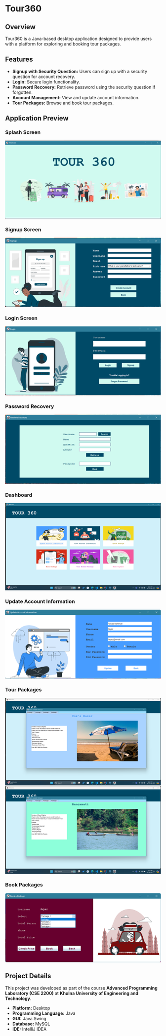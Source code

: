 # Tour360

## Overview

Tour360 is a Java-based desktop application designed to provide users with a platform for exploring and booking tour packages.

## Features

- **Signup with Security Question:** Users can sign up with a security question for account recovery.
- **Login:** Secure login functionality.
- **Password Recovery:** Retrieve password using the security question if forgotten.
- **Account Management:** View and update account information.
- **Tour Packages:** Browse and book tour packages.

## Application Preview

### Splash Screen

![Splash Screen](assets/splash.png)

### Signup Screen

![Signup Screen](assets/signup.png)

### Login Screen

![Login Screen](assets/login.png)

### Password Recovery

![Password Recovery](assets/forgot.png)

### Dashboard

![Dashboard](assets/dashboard.png)

### Update Account Information

![Update Account Information](assets/updateaccount.png)

### Tour Packages

![Tour Package 1](assets/pack1.png)
![Tour Package 2](assets/pack3.png)

### Book Packages

![Book Packages](assets/bookpackage.png)

## Project Details
This project was developed as part of the course **Advanced Programming Laboratory (CSE 2200)** at **Khulna University of Engineering and Technology**.
- **Platform:** Desktop
- **Programming Language:** Java
- **GUI:** Java Swing
- **Database:** MySQL
- **IDE:** IntelliJ IDEA
